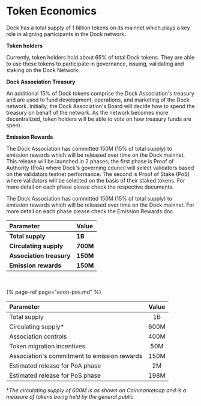 # Token Economics

Dock has a total supply of 1 billion tokens‌ on its mainnet which plays a key role in aligning participants in the Dock network.

**Token holders**

Currently, token holders hold about 65% of total Dock tokens. They are able to use these tokens to participate in governance, issuing, validating and staking on the Dock Network.

**Dock Association Treasury**

An additional 15% of Dock tokens comprise the Dock Association's treasury and are used to fund development, operations, and marketing of the Dock network. Initially, the Dock Association's Board will decide how to spend the treasury on behalf of the network. As the network becomes more decentralized, token holders will be able to vote on how treasury funds are spent.

**Emission Rewards**

The Dock Association has committed 150M \(15% of total supply\) to emission rewards which will be released over time on the Dock mainnet. This release will be launched in 2 phases; the first phase is Proof of Authority \(PoA\) where Dock's governing council will select validators based on the validators testnet performance. The second is Proof of Stake \(PoS\) where validators will be selected on the basis of their staked tokens. For more detail on each phase please check the respective documents.

The Dock Association has committed 150M \(15% of total supply\) to emission rewards which will be released over time on the Dock mainnet. For more detail on each phase please check the Emission Rewards doc.

| **Parameter** | **Value** |
| :--- | :--- |
| **Total supply** | **1B** |
| **Circulating supply** | **700M** |
| **Association treasury** | **150M** |
| **Emission rewards** | **150M** |

**‌**



{% page-ref page="econ-pos.md" %}

| Parameter | Value |
| :--- | :---: |
| Total supply | 1B |
| Circulating supply\* | 600M |
| Association controls | 400M |
| Token migration incentives | 50M |
| Association's commitment to emission rewards | 150M |
| Estimated release for PoA phase | 2M |
| Estimated release for PoS phase | 198M |

\*_The circulating supply of 600M is as shown on Coinmarketcap and is a measure of tokens being held by the general public._

